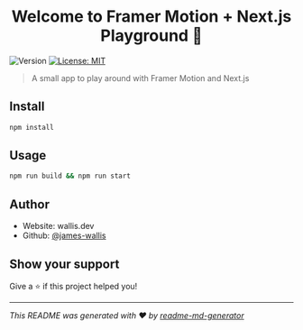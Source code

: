 <h1 align="center">Welcome to Framer Motion + Next.js Playground 👋</h1>
<p>
  <img alt="Version" src="https://img.shields.io/badge/version-0.1.0-blue.svg?cacheSeconds=2592000" />
  <a href="#" target="_blank">
    <img alt="License: MIT" src="https://img.shields.io/badge/License-MIT-yellow.svg" />
  </a>
</p>

> A small app to play around with Framer Motion and Next.js

## Install

```sh
npm install
```

## Usage

```sh
npm run build && npm run start
```

## Author

* Website: wallis.dev
* Github: [@james-wallis](https://github.com/james-wallis)

## Show your support

Give a ⭐️ if this project helped you!

***
_This README was generated with ❤️ by [readme-md-generator](https://github.com/kefranabg/readme-md-generator)_